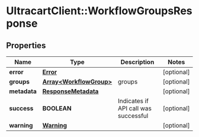 # UltracartClient::WorkflowGroupsResponse

## Properties
Name | Type | Description | Notes
------------ | ------------- | ------------- | -------------
**error** | [**Error**](Error.md) |  | [optional] 
**groups** | [**Array&lt;WorkflowGroup&gt;**](WorkflowGroup.md) | groups | [optional] 
**metadata** | [**ResponseMetadata**](ResponseMetadata.md) |  | [optional] 
**success** | **BOOLEAN** | Indicates if API call was successful | [optional] 
**warning** | [**Warning**](Warning.md) |  | [optional] 


